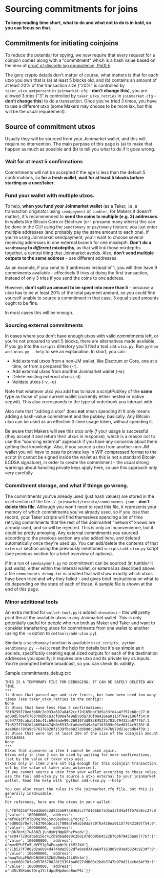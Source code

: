 # Sourcing commitments for joins

**To keep reading time short, what to do and what not to do is in bold, so you can focus on that.**

## Commitments for initiating coinjoins

To reduce the potential for spying, we now require that every request for a coinjoin comes along with a "commitment" which is a hash value based on the idea of [proof of discrete log equivalence, PoDLE](https://joinmarket.me/blog/blog/poodle/).

The gory crypto details don't matter of course, what matters is that for each utxo you own that is (a) at least 5 blocks old, and (b) contains an amount of at least 20% of the transaction size ("20%" is controlled by `taker_utxo_amtpercent` in `joinmarket.cfg` - **don't change this**), you are allowed 3 tries ("3" is controlled by `taker_utxo_retries` in `joinmarket.cfg` - **don't change this**) to do a transaction. Once you've tried 3 times, you have to use a different utxo (some Makers may choose to be more lax, but this will be the usual requirement).

## Source of commitment utxos

Usually they will be sourced from your Joinmarket wallet, and this will require no intervention. The main purpose of this page is (a) to make that happen as much as possible and (b) to tell you what to do if it goes wrong.

### Wait for at least 5 confirmations

Commitments will not be accepted if the age is less than the default 5 confirmations, so **for a fresh wallet, wait for at least 5 blocks before starting as a user/taker**.

### Fund your wallet with multiple utxos.

To help, **when you fund your Joinmarket wallet** (as a Taker, i.e. a transaction originator using `sendpayment` or `tumbler`; for Makers it doesn't matter), it's recommended to **send the coins to multiple (e.g. 3) addresses**. In wallets like Bitcoin Core or Electrum (or I presume many others) this can be done in the GUI using the `sendtomany` or `paytomany` feature; you just enter multiple addresses (and probably pay the same amount to each one). If you're using Joinmarket sendpayment, you'll want to choose several receiving addresses in one external branch for one mixdepth. **Don't do a `sendtomany` to *different* mixdepths**, as that will link those mixdepths together, a central thing that Joinmarket avoids. Also, **don't send multiple outputs to the same address** - use different addresses.

As an example, if you send to 3 addresses instead of 1, you will then have 9 commiments available - effectively 9 tries at doing the first transaction, instead of only 3 tries if you send the coins to one address.

However, **don't split an amount to be spent into more than 5** - because a utxo has to be at least 20% of the total payment amount, so you could find yourself unable to source a commitment in that case. 3 equal sized amounts ought to be fine.

In most cases this will be enough.

### Sourcing external commitments

In cases where you don't have enough utxos with valid commitments left, or you're not prepared to wait 5 blocks, there are alternatives made available. If you go into the `scripts` directory you'll find a tool `add-utxo.py`. Run `python add-utxo.py --help` to see an explanation. In short, you can:

* Add external utxos from a non-JM wallet, like Electrum or Core, one at a time, or from a prepared file (-r).
* Add external utxos from another Joinmarket wallet (-w).
* Delete existing external utxos (-d)
* Validate utxos (-v, -o)

Note that whatever utxo you add has to have a scriptPubKey of the **same** type as those of your current wallet (currently either nested or native segwit). This also corresponds to the type of orderbook you interact with.

Also note that "adding a utxo" does **not** mean spending it! It only means adding a hash-value commitment and the pubkey, basically. Any Bitcoin utxo can be used as an effective 3-time usage token, without spending it.

Be aware that Makers will see this utxo *only if* your usage is successful (they accept it and return their utxos in response), which is a reason not to use this "sourcing external" approach if you have any concerns about them getting that knowledge. Also, if you source a utxo from another non-JM wallet you will have to pass its private key in WIF compressed format to the script (it cannot be signed inside the wallet as this is not a standard Bitcoin ECDSA signature), in order to create the commitment - the usual strong warnings about handling private keys apply here, so use this approach only *very* carefully.

### Commitment storage, and what if things go wrong.

The commitments you've already used (just hash values) are stored in the `used` section of the file `~/.joinmarket/cmtdata/commitments.json` - **don't delete this file**. Although you won't need to read this file, it represents your memory of which commitments you've already used, so if you lose that record, your Taker scripts will find themselves spending a lot of time retrying commitments that the rest of the Joinmarket "network" knows are already used, and so will be rejected. This is only an inconvenience, but it could be pretty annoying. Any external commitments you sourced according to the previous section are also added here, and deleted automatically once they're used up. You can add/delete the contents of that `external` section using the previously mentioned `scripts/add-utxo.py` script (see previous section for a brief overview of options).

If in a run of `sendpayment.py` no commitment can be sourced (in tumbler it just waits), either within the internal wallet, or external as described above, a file `commitments_debug.txt` is created that will show exactly which utxos have been tried and why they failed - and gives brief instructions on what to do depending on the state of each of those. A sample file is shown at the end of this page.

### Minor additional tools

An extra method for `wallet-tool.py` is added: `showutxos` - this will pretty print the all the available utxos in any Joinmarket wallet. This is only potentially useful for people who run both as Maker and Taker and want to consider transferring utxos for commitments from one wallet to another (using the `-w` option to `cmttools/add-utxo.py`).

Similarly a `sendtomany` function is available in `cd scripts; python sendtomany.py --help`; read the help for details but it's as simple as it sounds, specifically creating equal sized outputs for each of the destination addresses you specify; it requires one utxo and its private key as inputs. You're prompted before broadcast, so you can check its validity.


Sample commitments_debug.txt:
```
THIS IS A TEMPORARY FILE FOR DEBUGGING; IT CAN BE SAFELY DELETED ANY TIME.
***
1: Utxos that passed age and size limits, but have been used too many times (see taker_utxo_retries in the config):
None
2: Utxos that have less than 5 confirmations:
f8f0256f70ed3b60c2d933a697a8462ccf7d165bbf3d5a33fd4a4ff57eb8cc27:0
ed00d570efc763706bbca3cf008afe9ab50da730f0a428ea0115f7642186ff54:0
ac947720cabab156c41cb9d6ade90c260107dd08584522b703b79433aa877767:1
71b527f7802d2a6694d474b0e5532dfa0abd349a64f163809c93ed6324c9230f:0
aee068c78fa9d576378828f1539fba6027ddb00c2bdb3747b970d21ecbd64f39:1
3: Utxos that were not at least 20% of the size of the coinjoin amount 199164661
None
***
Utxos that appeared in item 1 cannot be used again.
Utxos only in item 2 can be used by waiting for more confirmations, (set by the value of taker_utxo_age).
Utxos only in item 3 are not big enough for this coinjoin transaction, set by the value of taker_utxo_amtpercent.
If you cannot source a utxo from your wallet according to these rules, use the tool add-utxo.py to source a utxo external to your joinmarket wallet. Read the help with 'python add-utxo.py --help'

You can also reset the rules in the joinmarket.cfg file, but this is generally inadvisable.
***
For reference, here are the utxos in your wallet:

{u'f8f0256f70ed3b60c2d933a697a8462ccf7d165bbf3d5a33fd4a4ff57eb8cc27:0': {'value': 100000000, 'address': u'mfv6e3fjmTbBRgTMoLSmcGoykocuLYoctZ'}, u'ed00d570efc763706bbca3cf008afe9ab50da730f0a428ea0115f7642186ff54:0': {'value': 100000000, 'address': u'n3k7HrKj7wA3HZLjUnHyWjHWpkFhzPvodv'}, u'ac947720cabab156c41cb9d6ade90c260107dd08584522b703b79433aa877767:1': {'value': 100000000, 'address': u'muzRPUFFo5LdVF51gR4PeapNrYLikM2JkN'}, u'71b527f7802d2a6694d474b0e5532dfa0abd349a64f163809c93ed6324c9230f:0': {'value': 100000000, 'address': u'muqTeLpF8ANJBXUK3SZbQU9WdyJ4LUVktm'}, u'aee068c78fa9d576378828f1539fba6027ddb00c2bdb3747b970d21ecbd64f39:1': {'value': 100000000, 'address': u'n45s5NXoAo7Qrq1YctdpoBHpAoeaBunF6i'}}
```
